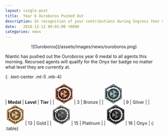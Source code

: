 ```yaml
---
layout: single-post
title:  Year 6 Ouroboros Pushed Out
description: In recognition of your contributions during Ingress Year Six
date:   2018-12-12 09:01:00 +0800
categories: news
---
```


<center>
![Ouroboros](/assets/images/news/ouroboros.png)
</center>

Niantic has pushed out the Ouroboros year 6 medal to all agents this morning.
Recursed agents will qualify for the Onyx tier badge no matter what level they are currently at.

{: .text-center .mt-5 .mb-4}

| __Medal__ | __Level__ | __Tier__ |
|![Bronze](/assets/images/news/ouroboros1.png)| 3 | Bronze |
|![Silver](/assets/images/news/ouroboros2.png)| 9 | Silver |
|![Gold](/assets/images/news/ouroboros3.png)| 13 | Gold |
|![Platinum](/assets/images/news/ouroboros4.png)| 15   | Platinum |
|![Onyx](/assets/images/news/ouroboros5.png)| 16   | Onyx |
{: .table}